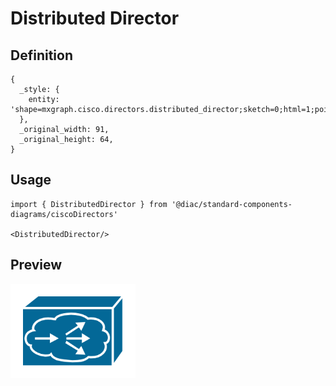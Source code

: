# Distributed Director

## Definition

```
{
  _style: { 
    entity: 'shape=mxgraph.cisco.directors.distributed_director;sketch=0;html=1;pointerEvents=1;dashed=0;fillColor=#036897;strokeColor=#ffffff;strokeWidth=2;verticalLabelPosition=bottom;verticalAlign=top;align=center;outlineConnect=0;',
  },
  _original_width: 91,
  _original_height: 64,
}
```

## Usage

```
import { DistributedDirector } from '@diac/standard-components-diagrams/ciscoDirectors'

<DistributedDirector/>
```

## Preview

<img src="./distributed-director.png" width="200"/>
